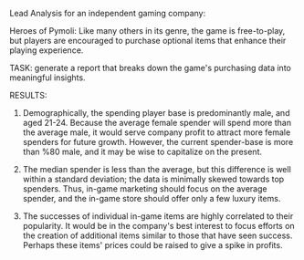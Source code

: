 Lead Analysis for an independent gaming company:

Heroes of Pymoli: Like many others in its genre, the game is free-to-play, but players are encouraged to purchase optional items that enhance their playing experience. 

TASK: generate a report that breaks down the game's purchasing data into meaningful insights.

RESULTS:

1.  Demographically, the spending player base is predominantly male, and aged 21-24. Because the average female spender will spend more than the average      male, it would serve company profit to attract more female spenders for future growth.  However, the current spender-base is more than %80 male, and it may be wise to capitalize on the present.

2.  The median spender is less than the average, but this difference is well within a standard deviation; the data is minimally skewed towards top spenders.  Thus, in-game marketing should focus on the average spender, and the in-game store should offer only a few luxury items.

3.  The successes of individual in-game items are highly correlated to their popularity.  It would be in the company's best interest to focus efforts on the creation of additional items similar to those that have seen success. Perhaps these items' prices could be raised to give a spike in profits.
